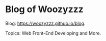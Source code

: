 # Blog of Woozyzzz

Blog: <https://woozyzzz.github.io/blog>.

Topics: Web Front-End Developing and More.

